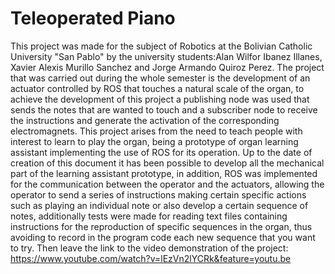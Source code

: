 # Teleoperated Piano
This project was made for the subject of Robotics at the Bolivian Catholic University "San Pablo" by the university students:Alan Wilfor Ibanez Illanes, Xavier Alexis Murillo Sanchez and Jorge Armando Quiroz Perez.
The project that was carried out during the whole semester is the development of an actuator controlled by ROS that touches a natural scale of the organ, to achieve the development of this project a publishing node was used that sends the notes that are wanted to touch and a subscriber node to receive the instructions and generate the activation of the corresponding electromagnets. This project arises from the need to teach people with interest to learn to play the organ, being a prototype of organ learning assistant implementing the use of ROS for its operation.
Up to the date of creation of this document it has been possible to develop all the mechanical part of the learning assistant prototype, in addition, ROS was implemented for the communication between the operator and the actuators, allowing the operator to send a series of instructions making certain specific actions such as playing an individual note or also develop a certain sequence of notes, additionally tests were made for reading text files containing instructions for the reproduction of specific sequences in the organ, thus avoiding to record in the program code each new sequence that you want to try. Then leave the link to the video demonstration of the project: 
https://www.youtube.com/watch?v=lEzVn2lYCRk&feature=youtu.be
